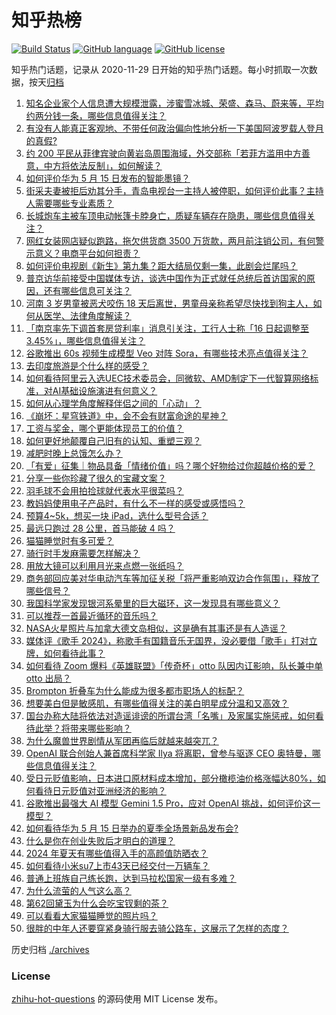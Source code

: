 # 知乎热榜
[![Build Status](https://github.com/ToWeLong/zhihu-hot-questions/workflows/CI/badge.svg)](https://github.com/ToWeLong/zhihu-hot-questions/actions)
[![GitHub language](https://img.shields.io/badge/language-golang-orange.svg)](https://golang.org/)
[![GitHub license](https://img.shields.io/github/license/ToWeLong/zhihu-hot-questions)](https://github.com/ToWeLong/zhihu-hot-questions/blob/main/LICENSE)

知乎热门话题，记录从 2020-11-29 日开始的知乎热门话题。每小时抓取一次数据，按天[归档](./archives)

<!-- BEGIN -->

1. [知名企业家个人信息遭大规模泄露，涉蜜雪冰城、荣盛、森马、蔚来等，平均约两分钱一条，哪些信息值得关注？](https://www.zhihu.com/question/655974707)
1. [有没有人能真正客观地、不带任何政治偏向性地分析一下美国阿波罗载人登月的真假?](https://www.zhihu.com/question/655852411)
1. [约 200 平民从菲律宾驶向黄岩岛周围海域，外交部称「若菲方滥用中方善意，中方将依法反制」，如何解读？](https://www.zhihu.com/question/656081496)
1. [如何评价华为 5 月 15 日发布的智能墨镜？](https://www.zhihu.com/question/656073692)
1. [街采夫妻被拒后劝其分手，青岛电视台一主持人被停职，如何评价此事？主持人需要哪些专业素质？](https://www.zhihu.com/question/655969246)
1. [长城炮车主被车顶电动帐篷卡脖身亡，质疑车辆存在隐患，哪些信息值得关注？](https://www.zhihu.com/question/656055443)
1. [网红女装网店疑似跑路，拖欠供货商 3500 万货款，两月前注销公司，有何警示意义？电商平台如何担责？](https://www.zhihu.com/question/656051870)
1. [如何评价电视剧《新生》第九集？距大结局仅剩一集，此剧会烂尾吗？](https://www.zhihu.com/question/655966043)
1. [普京访华前接受中国媒体专访，谈选中国作为正式就任总统后首访国家的原因，还有哪些信息可关注？](https://www.zhihu.com/question/656052555)
1. [河南 3 岁男童被恶犬咬伤 18 天后离世，男童母亲称希望尽快找到狗主人，如何从医学、法律角度解读？](https://www.zhihu.com/question/656046625)
1. [「南京率先下调首套房贷利率」消息引关注，工行人士称「16 日起调整至 3.45%」，哪些信息值得关注？](https://www.zhihu.com/question/656086651)
1. [谷歌推出 60s 视频生成模型 Veo 对阵 Sora，有哪些技术亮点值得关注？](https://www.zhihu.com/question/656043960)
1. [去印度旅游是个什么样的感受？](https://www.zhihu.com/question/329269722)
1. [如何看待阿里云入选UEC技术委员会，同微软、AMD制定下一代智算网络标准，对AI基础设施演进有何意义？](https://www.zhihu.com/question/656069956)
1. [如何从心理学角度解释伴侣之间的「心动」？](https://www.zhihu.com/question/655377089)
1. [《崩坏：星穹铁道》中，会不会有财富命途的星神？](https://www.zhihu.com/question/612287187)
1. [工资与奖金，哪个更能体现员工的价值？](https://www.zhihu.com/question/655844902)
1. [如何更好地颠覆自己旧有的认知、重塑三观？](https://www.zhihu.com/question/655914792)
1. [减肥时晚上总饿怎么办？](https://www.zhihu.com/question/653285996)
1. [「有爱」征集｜物品具备「情绪价值」吗？哪个好物给过你超越价格的爱？](https://www.zhihu.com/question/655436991)
1. [分享一些你珍藏了很久的宝藏文案？](https://www.zhihu.com/question/655908717)
1. [羽毛球不会用拍捡球就代表水平很菜吗？](https://www.zhihu.com/question/423808394)
1. [教妈妈使用电子产品时，有什么不一样的感受或感悟吗？](https://www.zhihu.com/question/655770823)
1. [预算4~5k，想买一块 iPad，选什么型号合适？](https://www.zhihu.com/question/655590219)
1. [最远只跑过 28 公里，首马能破 4 吗？](https://www.zhihu.com/question/655098387)
1. [猫猫睡觉时有多可爱？](https://www.zhihu.com/question/652692115)
1. [骑行时手发麻需要怎样解决？](https://www.zhihu.com/question/654688005)
1. [用放大镜可以利用月光来点燃一张纸吗？](https://www.zhihu.com/question/655968995)
1. [商务部回应美对华电动汽车等加征关税「将严重影响双边合作氛围」，释放了哪些信号？](https://www.zhihu.com/question/656001492)
1. [我国科学家发现银河系晕里的巨大磁环，这一发现具有哪些意义？](https://www.zhihu.com/question/656000512)
1. [可以推荐一首最近循环的音乐吗？](https://www.zhihu.com/question/653640093)
1. [NASA火星照片与加拿大德文岛相似，这是确有其事还是有人造谣？](https://www.zhihu.com/question/445775520)
1. [媒体评《歌手 2024》，称歌手有国籍音乐无国界，没必要借「歌手」打对立牌，如何看待此事？](https://www.zhihu.com/question/655951716)
1. [如何看待 Zoom 爆料《英雄联盟》「传奇杯」otto 队因内讧影响，队长兼中单 otto 出局？](https://www.zhihu.com/question/655957140)
1. [Brompton 折叠车为什么能成为很多都市职场人的标配？](https://www.zhihu.com/question/654594800)
1. [想要美白但是敏感肌，有哪些值得关注的美白明星成分温和又高效？](https://www.zhihu.com/question/652346904)
1. [国台办称大陆将依法对造谣诽谤的所谓台湾「名嘴」及家属实施惩戒，如何看待此举？将带来哪些影响？](https://www.zhihu.com/question/656061090)
1. [为什么魔兽世界剧情从军团再临后就越来越突兀？](https://www.zhihu.com/question/652195803)
1. [OpenAI 联合创始人兼首席科学家 Ilya 将离职，曾参与驱逐 CEO 奥特曼，哪些信息值得关注？](https://www.zhihu.com/question/656045867)
1. [受日元贬值影响，日本进口原材料成本增加，部分橄榄油价格涨幅达80%，如何看待日元贬值对亚洲经济的影响？](https://www.zhihu.com/question/655958191)
1. [谷歌推出最强大 AI 模型 Gemini 1.5 Pro，应对 OpenAI 挑战，如何评价这一模型？](https://www.zhihu.com/question/656044003)
1. [如何看待华为 5 月 15 日举办的夏季全场景新品发布会?](https://www.zhihu.com/question/656070078)
1. [什么是你在创业失败后才明白的道理？](https://www.zhihu.com/question/647049581)
1. [2024 年夏天有哪些值得入手的高颜值防晒衣？](https://www.zhihu.com/question/654497430)
1. [如何看待小米su7上市43天已经交付一万辆车？](https://www.zhihu.com/question/656058569)
1. [普通上班族自己练长跑，达到马拉松国家一级有多难？](https://www.zhihu.com/question/653110788)
1. [为什么流萤的人气这么高？](https://www.zhihu.com/question/652752077)
1. [第62回黛玉为什么会吃宝钗剩的茶？](https://www.zhihu.com/question/40869083)
1. [可以看看大家猫猫睡觉的照片吗？](https://www.zhihu.com/question/655975133)
1. [很胖的中年人还要穿紧身骑行服去骑公路车，这展示了怎样的态度？](https://www.zhihu.com/question/655587769)

<!-- END -->

历史归档 [./archives](./archives)


### License
[zhihu-hot-questions](https://github.com/towelong/zhihu-hot-questions) 的源码使用 MIT License 发布。